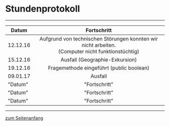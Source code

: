 <h1 style="color:Navy;"><a id="Übe">Stundenprotokoll</a></h1>

<hr>

<table>
<thead>
<tr>
<th>Datum</th>
<th align="center">Fortschritt</th>
</tr>
</thead>
<tbody>
<tr>
<td>12.12.16</td>
<td align="center">Aufgrund von technischen Störungen konnten wir nicht arbeiten.<br>(Computer nicht funktionstüchtig)</td>
</tr>
<tr>
<td>15.12.16</td>
<td align="center">Ausfall (Geographie-Exkursion)</td>
</tr>
<tr>
<td>19.12.16</td>
<td align="center">Fragemethode eingeführt (public boolean)</td>
</tr>
<tr>
<td>09.01.17</td>
<td align="center">Ausfall</td>
</tr>
<tr>
<td>"Datum"</td>
<td align="center">"Fortschritt"</td>
</tr>
<tr>
<td>"Datum"</td>
<td align="center">"Fortschritt"</td>
</tr>
<tr>
<td>"Datum"</td>
<td align="center">"Fortschritt"</td>
</tr>
</tbody>
</table>

<hr>

<p style="color:CadetBlue;"><a href="#Übe">zum Seitenanfang</a></p>
